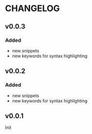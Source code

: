 # CHANGELOG


## v0.0.3
### Added
- new snippets
- new keywords for syntax highlighting

## v0.0.2
### Added
- new snippets
- new keywords for syntax highlighting

## v0.0.1

Init